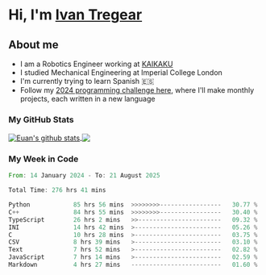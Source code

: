 # Hi, I'm [Ivan Tregear](https://www.linkedin.com/in/ivantregear/)

## About me

* I am a Robotics Engineer working at [KAIKAKU](https://github.com/KAIKAKU-AI)
* I studied Mechanical Engineering at Imperial College London
* I'm currently trying to learn Spanish :es:
* Follow my [2024 programming challenge here](https://github.com/ITregear?tab=repositories), where I'll make monthly projects, each written in a new language


### My GitHub Stats

<a href="#my-github-stats">
  <img align="center" src="https://github-readme-stats.vercel.app/api?username=itregear&count_private=true&show_icons=true&include_all_commits=true&theme=material-palenight" alt="Euan's github stats" />
</a>

<a href="#my-github-stats">
  <img align="center" src="https://github-readme-stats.vercel.app/api/top-langs/?username=itregear&layout=compact&theme=material-palenight" />
</a>

### My Week in Code
<!--START_SECTION:waka-->

```rust
From: 14 January 2024 - To: 21 August 2025

Total Time: 276 hrs 41 mins

Python            85 hrs 56 mins  >>>>>>>>-----------------   30.77 %
C++               84 hrs 55 mins  >>>>>>>>-----------------   30.40 %
TypeScript        26 hrs 2 mins   >>-----------------------   09.32 %
INI               14 hrs 42 mins  >------------------------   05.26 %
C                 10 hrs 28 mins  >------------------------   03.75 %
CSV               8 hrs 39 mins   >------------------------   03.10 %
Text              7 hrs 52 mins   >------------------------   02.82 %
JavaScript        7 hrs 14 mins   >------------------------   02.59 %
Markdown          4 hrs 27 mins   -------------------------   01.60 %
```

<!--END_SECTION:waka-->
